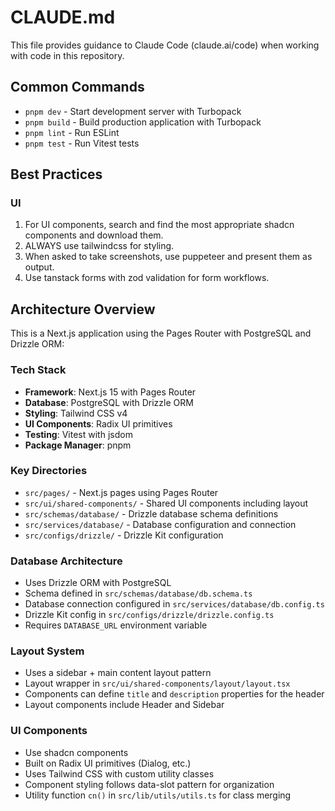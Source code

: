 # CLAUDE.md

This file provides guidance to Claude Code (claude.ai/code) when working with code in this repository.

## Common Commands

- `pnpm dev` - Start development server with Turbopack
- `pnpm build` - Build production application with Turbopack
- `pnpm lint` - Run ESLint
- `pnpm test` - Run Vitest tests

## Best Practices

### UI

1. For UI components, search and find the most appropriate shadcn components and download them.
2. ALWAYS use tailwindcss for styling.
3. When asked to take screenshots, use puppeteer and present them as output.
4. Use tanstack forms with zod validation for form workflows.

## Architecture Overview

This is a Next.js application using the Pages Router with PostgreSQL and Drizzle ORM:

### Tech Stack

- **Framework**: Next.js 15 with Pages Router
- **Database**: PostgreSQL with Drizzle ORM
- **Styling**: Tailwind CSS v4
- **UI Components**: Radix UI primitives
- **Testing**: Vitest with jsdom
- **Package Manager**: pnpm

### Key Directories

- `src/pages/` - Next.js pages using Pages Router
- `src/ui/shared-components/` - Shared UI components including layout
- `src/schemas/database/` - Drizzle database schema definitions
- `src/services/database/` - Database configuration and connection
- `src/configs/drizzle/` - Drizzle Kit configuration

### Database Architecture

- Uses Drizzle ORM with PostgreSQL
- Schema defined in `src/schemas/database/db.schema.ts`
- Database connection configured in `src/services/database/db.config.ts`
- Drizzle Kit config in `src/configs/drizzle/drizzle.config.ts`
- Requires `DATABASE_URL` environment variable

### Layout System

- Uses a sidebar + main content layout pattern
- Layout wrapper in `src/ui/shared-components/layout/layout.tsx`
- Components can define `title` and `description` properties for the header
- Layout components include Header and Sidebar

### UI Components

- Use shadcn components
- Built on Radix UI primitives (Dialog, etc.)
- Uses Tailwind CSS with custom utility classes
- Component styling follows data-slot pattern for organization
- Utility function `cn()` in `src/lib/utils/utils.ts` for class merging
